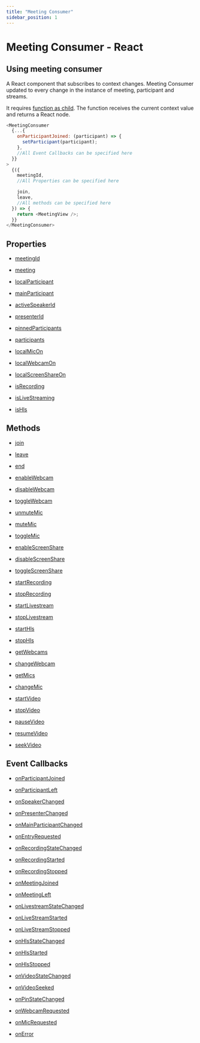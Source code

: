 ```yaml
---
title: "Meeting Consumer"
sidebar_position: 1
---
```


# Meeting Consumer - React

## Using meeting consumer

A React component that subscribes to context changes. Meeting Consumer updated to every change in the instance of meeting, participant and streams.

It requires <a href="https://reactjs.org/docs/render-props.html#using-props-other-than-render">function as child</a>. The function receives the current context value and returns a React node.

```js title="Meeting Provider"
<MeetingConsumer
  {...{
    onParticipantJoined: (participant) => {
      setParticipant(participant);
    },
    //All Event Callbacks can be specified here
  }}
>
  {({
    meetingId,
    //All Properties can be specified here

    join,
    leave,
    //All methods can be specified here
  }) => {
    return <MeetingView />;
  }}
</MeetingConsumer>
```

## Properties

<div class="row">
<div class="col col--4 margin-bottom--sm" >

- [meetingId](./use-meeting/properties#meetingid)

</div>

<div class="col col--4 margin-bottom--sm" >

- [meeting](./use-meeting/properties#meeting)

</div>

<div class="col col--4 margin-bottom--sm" >

- [localParticipant](./use-meeting/properties#localparticipant)

</div>
<div class="col col--4 margin-bottom--sm" >

- [mainParticipant](./use-meeting/properties#mainparticipant)

</div>
<div class="col col--4 margin-bottom--sm" >

- [activeSpeakerId](./use-meeting/properties#activespeakerid)

</div>
<div class="col col--4 margin-bottom--sm" >

- [presenterId](./use-meeting/properties#presenterid)

</div>
<div class="col col--4 margin-bottom--sm" >

- [pinnedParticipants](./use-meeting/properties#pinnedparticipants)

</div>
<div class="col col--4 margin-bottom--sm" >

- [participants](./use-meeting/properties#participants)

</div>
<div class="col col--4 margin-bottom--sm" >

- [localMicOn](./use-meeting/properties#localmicon)

</div>
<div class="col col--4 margin-bottom--sm" >

- [localWebcamOn](./use-meeting/properties#localwebcamon)

</div>
<div class="col col--4 margin-bottom--sm" >

- [localScreenShareOn](./use-meeting/properties#localscreenshareon)

</div>

<div class="col col--4 margin-bottom--sm" >

- [isRecording](./use-meeting/properties#isrecording)

</div>
<div class="col col--4 margin-bottom--sm" >

- [isLiveStreaming](./use-meeting/properties#islivestreaming)

</div>
<div class="col col--4 margin-bottom--sm" >

- [isHls](./use-meeting/properties#ishls)

</div>
</div>

## Methods

<div class="row">
<div class="col col--4 margin-bottom--sm" >

- [join](./use-meeting/methods#join)

</div>
<div class="col col--4 margin-bottom--sm" >

- [leave](./use-meeting/methods#leave)

</div>
<div class="col col--4 margin-bottom--sm" >

- [end](./use-meeting/methods#end)

</div>
<div class="col col--4 margin-bottom--sm" >

- [enableWebcam](./use-meeting/methods#enablewebcam)

</div>
<div class="col col--4 margin-bottom--sm" >

- [disableWebcam](./use-meeting/methods#disablewebcam)

</div>
<div class="col col--4 margin-bottom--sm" >

- [toggleWebcam](./use-meeting/methods#togglewebcam)

</div>
<div class="col col--4 margin-bottom--sm" >

- [unmuteMic](./use-meeting/methods#unmutemic)

</div>
<div class="col col--4 margin-bottom--sm" >

- [muteMic](./use-meeting/methods#mutemic)

</div>
<div class="col col--4 margin-bottom--sm" >

- [toggleMic](./use-meeting/methods#togglemic)

</div>
<div class="col col--4 margin-bottom--sm" >

- [enableScreenShare](./use-meeting/methods#enablescreenshare)

</div>
<div class="col col--4 margin-bottom--sm" >

- [disableScreenShare](./use-meeting/methods#disablescreenshare)

</div>
<div class="col col--4 margin-bottom--sm" >

- [toggleScreenShare](./use-meeting/methods#togglescreenshare)

</div>
<div class="col col--4 margin-bottom--sm" >

- [startRecording](./use-meeting/methods#startrecording)

</div>
<div class="col col--4 margin-bottom--sm" >

- [stopRecording](./use-meeting/methods#stoprecording)

</div>
<div class="col col--4 margin-bottom--sm" >

- [startLivestream](./use-meeting/methods#startlivestream)

</div>
<div class="col col--4 margin-bottom--sm" >

- [stopLivestream](./use-meeting/methods#stoplivestream)

</div>
<div class="col col--4 margin-bottom--sm" >

- [startHls](./use-meeting/methods#starthls)

</div>
<div class="col col--4 margin-bottom--sm" >

- [stopHls](./use-meeting/methods#stophls)

</div>
<div class="col col--4 margin-bottom--sm" >

- [getWebcams](./use-meeting/methods#getwebcams)

</div>
<div class="col col--4 margin-bottom--sm" >

- [changeWebcam](./use-meeting/methods#changewebcam)

</div>
<div class="col col--4 margin-bottom--sm" >

- [getMics](./use-meeting/methods#getmics)

</div>
<div class="col col--4 margin-bottom--sm" >

- [changeMic](./use-meeting/methods#changemic)

</div>
<div class="col col--4 margin-bottom--sm" >

- [startVideo](./use-meeting/methods#startvideo)

</div>
<div class="col col--4 margin-bottom--sm" >

- [stopVideo](./use-meeting/methods#stopvideo)

</div>
<div class="col col--4 margin-bottom--sm" >

- [pauseVideo](./use-meeting/methods#pausevideo)

</div>
<div class="col col--4 margin-bottom--sm" >

- [resumeVideo](./use-meeting/methods#resumevideo)

</div>
<div class="col col--4 margin-bottom--sm" >

- [seekVideo](./use-meeting/methods#seekvideo)

</div>
</div>

## Event Callbacks

<div class="row">
<div class="col col--4 margin-bottom--sm" >

- [onParticipantJoined](./use-meeting/events#onparticipantjoined)

</div>
<div class="col col--4 margin-bottom--sm" >

- [onParticipantLeft](./use-meeting/events#onparticipantleft)

</div>
<div class="col col--4 margin-bottom--sm" >

- [onSpeakerChanged](./use-meeting/events#onspeakerchanged)

</div>
<div class="col col--4 margin-bottom--sm" >

- [onPresenterChanged](./use-meeting/events#onpresenterchanged)

</div>
<div class="col col--4 margin-bottom--sm" >

- [onMainParticipantChanged](./use-meeting/events#onmainparticipantchanged)

</div>
<div class="col col--4 margin-bottom--sm" >

- [onEntryRequested](./use-meeting/events#onentryrequested)

</div>
<div class="col col--4 margin-bottom--sm" >

- [onRecordingStateChanged](./use-meeting/events#onrecordingstatechanged)

</div>
<div class="col col--4 margin-bottom--sm" >

- [onRecordingStarted](./use-meeting/events#onrecordingstarted)

</div>
<div class="col col--4 margin-bottom--sm" >

- [onRecordingStopped](./use-meeting/events#onrecordingstopped)

</div>
<div class="col col--4 margin-bottom--sm" >

- [onMeetingJoined](./use-meeting/events#onmeetingjoined)

</div>
<div class="col col--4 margin-bottom--sm" >

- [onMeetingLeft](./use-meeting/events#onmeetingleft)

</div>
<div class="col col--4 margin-bottom--sm" >

- [onLivestreamStateChanged](./use-meeting/events#onlivestreamstatechanged)

</div>
<div class="col col--4 margin-bottom--sm" >

- [onLiveStreamStarted](./use-meeting/events#onlivestreamstarted)

</div>
<div class="col col--4 margin-bottom--sm" >

- [onLiveStreamStopped](./use-meeting/events#onlivestreamstopped)

</div>
<div class="col col--4 margin-bottom--sm" >

- [onHlsStateChanged](./use-meeting/events#onhlsstatechanged)

</div>
<div class="col col--4 margin-bottom--sm" >

- [onHlsStarted](./use-meeting/events#onhlsstarted)

</div>
<div class="col col--4 margin-bottom--sm" >

- [onHlsStopped](./use-meeting/events#onhlsstopped)

</div>
<div class="col col--4 margin-bottom--sm" >

- [onVideoStateChanged](./use-meeting/events#onvideostatechanged)

</div>
<div class="col col--4 margin-bottom--sm" >

- [onVideoSeeked](./use-meeting/events#onvideoseeked)

</div>
<div class="col col--4 margin-bottom--sm" >

- [onPinStateChanged](./use-meeting/events#onpinstatechanged)

</div>
<div class="col col--4 margin-bottom--sm" >

- [onWebcamRequested](./use-meeting/events#onwebcamrequested)

</div>
<div class="col col--4 margin-bottom--sm" >

- [onMicRequested](./use-meeting/events#onmicrequested)

</div>
<div class="col col--4 margin-bottom--sm" >

- [onError](./use-meeting/events#onerror)

</div>
</div>
